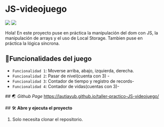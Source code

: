 <h1>JS-videojuego </h1>
<p aling=center>
  <img src="https://img.shields.io/badge/license-MIT-blue">
<img src="https://img.shields.io/badge/STATUS-TERMINADO-green">
  <p/>
Hola!
En este proyecto puse en práctica la manipulación del dom con JS, la manipulación de arrays y el uso de Local Storage. 
 Tambien puse en práctica la lógica síncrona.


## :hammer:Funcionalidades del juego

- `Funcionalidad 1`: Moverse arriba, abajo, izquierda, derecha.
-  `Funcionalidad 2`: Pasar de nivel(cuenta con 3) -
-  `Funcionalidad 3`: Contador de tiempo y registro de records-
-  `Funcionalidad 4`: Contador de vidas(cuentas con 3)-


\## 🌏 *Github Page*
https://lautiayub.github.io/taller-practico-JS-videojuego/


\## 🛠️ **Abre y ejecuta el proyecto**

1. Solo necesita clonar el repositorio.


